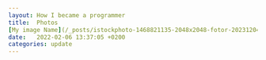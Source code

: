 ```yaml
---
layout: How I became a programmer
title:  Photos
[My image Name](/_posts/istockphoto-1468821135-2048x2048-fotor-20231204222834.jpg)
date:   2022-02-06 13:37:05 +0200
categories: update
---
```

